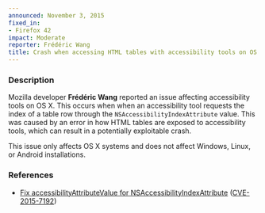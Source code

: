 ```yaml
---
announced: November 3, 2015
fixed_in:
- Firefox 42
impact: Moderate
reporter: Frédéric Wang
title: Crash when accessing HTML tables with accessibility tools on OS X
---
```


<h3>Description</h3>

<p>Mozilla developer <strong>Frédéric Wang</strong> reported an issue affecting
accessibility tools on OS X. This occurs when when an accessibility tool requests the
index of a table row through the <code>NSAccessibilityIndexAttribute</code> value. This
was caused by an error in how HTML tables are exposed to accessibility tools, which can
result in a potentially exploitable crash.
</p>

<p class="note">This issue only affects OS X systems and does not affect Windows, Linux,
or Android installations.</p>

<h3>References</h3>

<ul>
  <li><a href="https://bugzilla.mozilla.org/show_bug.cgi?id=1210023">
       Fix accessibilityAttributeValue for NSAccessibilityIndexAttribute</a>
(<a href="http://cve.mitre.org/cgi-bin/cvename.cgi?name=CVE-2015-7192"
class="ex-ref">CVE-2015-7192</a>)</li>
</ul>

